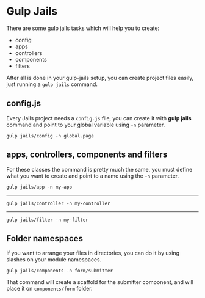 # Gulp Jails

There are some gulp jails tasks which will help you to create:

- config
- apps
- controllers
- components
- filters

After all is done in your gulp-jails setup, you can create project files easily,
just running a `gulp jails` command.

## config.js

Every Jails project needs a `config.js` file, you can create it with **gulp jails** command and point to your global variable using `-n` parameter.

    gulp jails/config -n global.page

## apps, controllers, components and filters

For these classes the command is pretty much the same, you must define what you want to create and point to a name using the `-n` parameter.

    gulp jails/app -n my-app

---

    gulp jails/controller -n my-controller

---

    gulp jails/filter -n my-filter

## Folder namespaces

If you want to arrange your files in directories, you can do it by using slashes on your module namespaces.

    gulp jails/components -n form/submitter

That command will create a scaffold for the submitter component, and will place it on `components/form` folder.
